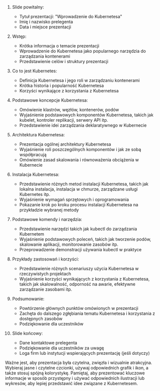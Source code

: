 
1. Slide powitalny:
   - Tytuł prezentacji: "Wprowadzenie do Kubernetesa"
   - Imię i nazwisko prelegenta
   - Data i miejsce prezentacji

2. Wstęp:
   - Krótka informacja o temacie prezentacji
   - Wprowadzenie do Kubernetesa jako popularnego narzędzia do zarządzania kontenerami
   - Przedstawienie celów i struktury prezentacji

3. Co to jest Kubernetes:
   - Definicja Kubernetesa i jego roli w zarządzaniu kontenerami
   - Krótka historia i popularność Kubernetesa
   - Korzyści wynikające z korzystania z Kubernetesa

4. Podstawowe koncepcje Kubernetesa:
   - Omówienie klastrów, węzłów, kontenerów, podów
   - Wyjaśnienie podstawowych komponentów Kubernetesa, takich jak kubelet, kontroler replikacji, serwery API itp.
   - Przedstawienie idei zarządzania deklaratywnego w Kubernecie

5. Architektura Kubernetesa:
   - Prezentacja ogólnej architektury Kubernetesa
   - Wyjaśnienie roli poszczególnych komponentów i jak ze sobą współpracują
   - Omówienie zasad skalowania i równoważenia obciążenia w Kubernecie

6. Instalacja Kubernetesa:
   - Przedstawienie różnych metod instalacji Kubernetesa, takich jak lokalna instalacja, instalacja w chmurze, zarządzane usługi Kubernetes itp.
   - Wyjaśnienie wymagań sprzętowych i oprogramowania
   - Pokazanie krok po kroku procesu instalacji Kubernetesa na przykładzie wybranej metody

7. Podstawowe komendy i narzędzia:
   - Przedstawienie narzędzi takich jak kubectl do zarządzania Kubernetem
   - Wyjaśnienie podstawowych poleceń, takich jak tworzenie podów, skalowanie aplikacji, monitorowanie zasobów itp.
   - Przeprowadzenie demonstracji używania kubectl w praktyce

8. Przykłady zastosowań i korzyści:
   - Przedstawienie różnych scenariuszy użycia Kubernetesa w rzeczywistych projektach
   - Wyjaśnienie korzyści wynikających z korzystania z Kubernetesa, takich jak skalowalność, odporność na awarie, efektywne zarządzanie zasobami itp.

9. Podsumowanie:
   - Powtórzenie głównych punktów omówionych w prezentacji
   - Zachęta do dalszego zgłębiania tematu Kubernetesa i korzystania z dostępnych zasobów
   - Podziękowanie dla uczestników

10. Slide końcowy:
    - Dane kontaktowe prelegenta
    - Podziękowanie dla uczestników za uwagę
    - Loga firm lub instytucji wspierających prezentację (jeśli dotyczy)

Ważne jest, aby prezentacja była czytelna, zwięzła i wizualnie atrakcyjna. Wybieraj jasne i czytelne czcionki, używaj odpowiednich grafik i ikon, a także stosuj spójną kolorystykę. Pamiętaj, aby prezentować kluczowe informacje w sposób przystępny i używać odpowiednich ilustracji lub wykresów, aby lepiej przedstawić idee związane z Kubernetesem.